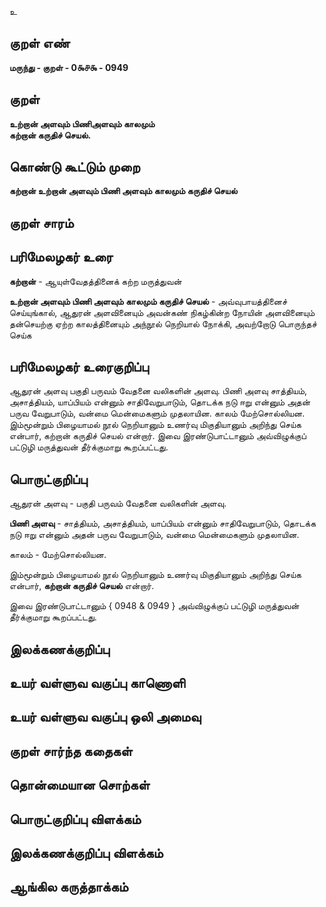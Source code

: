 உ

## குறள் எண் 

**மருந்து - குறள் - 0௯௪௯ - 0949**

## குறள் 

**உற்றான் அளவும் பிணிஅளவும் காலமும்  
கற்றான் கருதிச் செயல்.** 

## கொண்டு கூட்டும் முறை

**கற்றான் உற்றான் அளவும் பிணி அளவும் காலமும் கருதிச் செயல்** 

## குறள் சாரம் 


## பரிமேலழகர் உரை

**கற்றான்** - ஆயுள்வேதத்தினைக் கற்ற மருத்துவன் 

**உற்றான் அளவும் பிணி அளவும் காலமும் கருதிச் செயல்** - அவ்வுபாயத்தினைச் செய்யுங்கால், ஆதுரன் அளவினையும் அவன்கண் நிகழ்கின்ற நோயின் அளவினையும் தன்செயற்கு ஏற்ற காலத்தினையும் அந்நூல் நெறியால் நோக்கி, அவற்றோடு பொருந்தச் செய்க

## பரிமேலழகர் உரைகுறிப்பு   

ஆதுரன் அளவு பகுதி பருவம் வேதனை வலிகளின் அளவு. பிணி அளவு சாத்தியம், அசாத்தியம், யாப்பியம் என்னும் சாதிவேறுபாடும், தொடக்க நடு ஈறு என்னும் அதன் பருவ வேறுபாடும், வன்மை மென்மைகளும் முதலாயின. காலம் மேற்சொல்லியன. இம்மூன்றும் பிழையாமல் நூல் நெறியானும் உணர்வு மிகுதியானும் அறிந்து செய்க என்பார், கற்றான் கருதிச் செயல் என்றார். இவை இரண்டுபாட்டானும் அவ்விழுக்குப் பட்டுழி மருத்துவன் தீர்க்குமாறு கூறப்பட்டது.

## பொருட்குறிப்பு 

ஆதுரன் அளவு - பகுதி பருவம் வேதனை வலிகளின் அளவு. 

**பிணி அளவு** - சாத்தியம், அசாத்தியம், யாப்பியம் என்னும் சாதிவேறுபாடும், தொடக்க நடு ஈறு என்னும் அதன் பருவ வேறுபாடும், வன்மை மென்மைகளும் முதலாயின. 

காலம் - மேற்சொல்லியன. 

இம்மூன்றும் பிழையாமல் நூல் நெறியானும் உணர்வு மிகுதியானும் அறிந்து செய்க என்பார், **கற்றான் கருதிச் செயல்** என்றார். 

இவை இரண்டுபாட்டானும் { 0948 & 0949 } அவ்விழுக்குப் பட்டுழி மருத்துவன் தீர்க்குமாறு கூறப்பட்டது.

## இலக்கணக்குறிப்பு  


## உயர் வள்ளுவ வகுப்பு காணொளி


## உயர் வள்ளுவ வகுப்பு ஒலி அமைவு 

 
## குறள் சார்ந்த கதைகள் 


## தொன்மையான சொற்கள்


## பொருட்குறிப்பு விளக்கம்


## இலக்கணக்குறிப்பு விளக்கம்


## ஆங்கில கருத்தாக்கம் 



